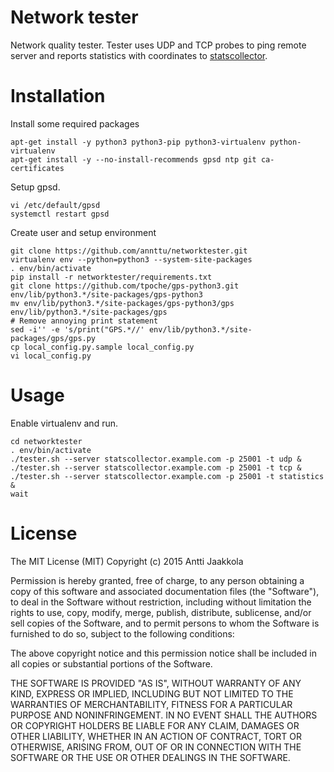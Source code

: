 Network tester
==============

Network quality tester. Tester uses UDP and TCP probes to ping remote server and reports statistics with coordinates to [statscollector](https://github.com/annttu/statscollector/).

Installation
============

Install some required packages

    apt-get install -y python3 python3-pip python3-virtualenv python-virtualenv
    apt-get install -y --no-install-recommends gpsd ntp git ca-certificates

Setup gpsd.

    vi /etc/default/gpsd
    systemctl restart gpsd

Create user and setup environment

    git clone https://github.com/annttu/networktester.git
    virtualenv env --python=python3 --system-site-packages
    . env/bin/activate
    pip install -r networktester/requirements.txt
    git clone https://github.com/tpoche/gps-python3.git env/lib/python3.*/site-packages/gps-python3
    mv env/lib/python3.*/site-packages/gps-python3/gps env/lib/python3.*/site-packages/gps
    # Remove annoying print statement
    sed -i'' -e 's/print("GPS.*//' env/lib/python3.*/site-packages/gps/gps.py
    cp local_config.py.sample local_config.py
    vi local_config.py


Usage
=====

Enable virtualenv and run.

    cd networktester
    . env/bin/activate
    ./tester.sh --server statscollector.example.com -p 25001 -t udp &
    ./tester.sh --server statscollector.example.com -p 25001 -t tcp &
    ./tester.sh --server statscollector.example.com -p 25001 -t statistics &
    wait

License
=======

The MIT License (MIT)
Copyright (c) 2015 Antti Jaakkola

Permission is hereby granted, free of charge, to any person obtaining a copy of this software and associated documentation files (the "Software"), to deal in the Software without restriction, including without limitation the rights to use, copy, modify, merge, publish, distribute, sublicense, and/or sell copies of the Software, and to permit persons to whom the Software is furnished to do so, subject to the following conditions:

The above copyright notice and this permission notice shall be included in all copies or substantial portions of the Software.

THE SOFTWARE IS PROVIDED "AS IS", WITHOUT WARRANTY OF ANY KIND, EXPRESS OR IMPLIED, INCLUDING BUT NOT LIMITED TO THE WARRANTIES OF MERCHANTABILITY, FITNESS FOR A PARTICULAR PURPOSE AND NONINFRINGEMENT. IN NO EVENT SHALL THE AUTHORS OR COPYRIGHT HOLDERS BE LIABLE FOR ANY CLAIM, DAMAGES OR OTHER LIABILITY, WHETHER IN AN ACTION OF CONTRACT, TORT OR OTHERWISE, ARISING FROM, OUT OF OR IN CONNECTION WITH THE SOFTWARE OR THE USE OR OTHER DEALINGS IN THE SOFTWARE.